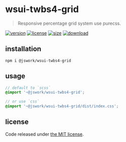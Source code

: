 # wsui-twbs4-grid
> Responsive percentage grid system use purecss.

[![version][version-image]][version-url]
[![license][license-image]][license-url]
[![size][size-image]][size-url]
[![download][download-image]][download-url]

## installation
```shell
npm i @jswork/wsui-twbs4-grid
```

## usage
```scss
// default to `scss`
@import '~@jswork/wsui-twbs4-grid';

// or use `css`
@import '~@jswork/wsui-twbs4-grid/dist/index.css';
```

## license
Code released under [the MIT license](https://github.com/afeiship/wsui-twbs4-grid/blob/master/LICENSE.txt).

[version-image]: https://img.shields.io/npm/v/@jswork/wsui-twbs4-grid
[version-url]: https://npmjs.org/package/@jswork/wsui-twbs4-grid

[license-image]: https://img.shields.io/npm/l/@jswork/wsui-twbs4-grid
[license-url]: https://github.com/afeiship/wsui-twbs4-grid/blob/master/LICENSE.txt

[size-image]: https://img.shields.io/bundlephobia/minzip/@jswork/wsui-twbs4-grid
[size-url]: https://github.com/afeiship/wsui-twbs4-grid/blob/master/dist/wsui-twbs4-grid.min.js

[download-image]: https://img.shields.io/npm/dm/@jswork/wsui-twbs4-grid
[download-url]: https://www.npmjs.com/package/@jswork/wsui-twbs4-grid

